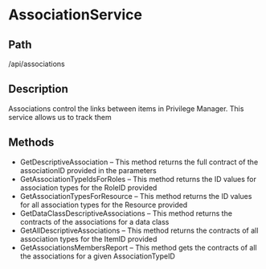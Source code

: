 [title]: # (Association Service)
[tags]: # (Console and Internal Services)
[priority]: # (100) 
# AssociationService

## Path

/api/associations

## Description

Associations control the links between items in Privilege Manager.  This service allows us to track them

## Methods

* GetDescriptiveAssociation – This method returns the full contract of the associationID provided in the parameters
* GetAssociationTypeIdsForRoles – This method returns the ID values for association types for the RoleID provided
* GetAssociationTypesForResource – This method returns the ID values for all association types for the Resource provided
* GetDataClassDescriptiveAssociations – This method returns the contracts of the associations for a data class
* GetAllDescriptiveAssociations – This method returns the contracts of all association types for the ItemID provided
* GetAssociationsMembersReport – This method gets the contracts of all the associations for a given AssociationTypeID